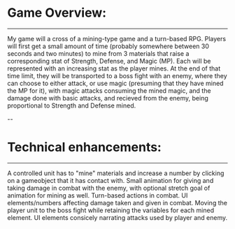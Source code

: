# Game Overview:

---

My game will a cross of a mining-type game and a turn-based RPG. Players will first get a small amount of time (probably somewhere between 30 seconds and two minutes) to mine from 3 materials that raise a corresponding stat of Strength, Defense, and Magic (MP). Each will be represented with an increasing stat as the player mines. At the end of that time limit, they will be transported to a boss fight with an enemy, where they can choose to either attack, or use magic (presuming that they have mined the MP for it), with magic attacks consuming the mined magic, and the damage done with basic attacks, and recieved from the enemy, being proportional to Strength and Defense mined. 

--

# Technical enhancements:

---

 A controlled unit has to "mine" materials and increase a number by clicking on a gameobject that it has contact with.
 Small animation for giving and taking damage in combat with the enemy, with optional stretch goal of animation for mining as well. 
 Turn-based actions in combat.
 UI elements/numbers affecting damage taken and given in combat. 
 Moving the player unit to the boss fight while retaining the variables for each mined element.
 UI elements consicely narrating attacks used by player and enemy.  